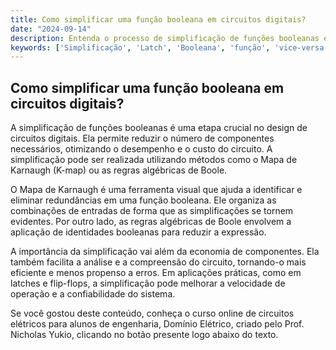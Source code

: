 ```yaml
---
title: Como simplificar uma função booleana em circuitos digitais?
date: "2024-09-14"
description: Entenda o processo de simplificação de funções booleanas em circuitos digitais e sua importância.
keywords: ['Simplificação', 'Latch', 'Booleana', 'função', 'vice-versa', 'Exercício', 'Conversão']
---
```


## Como simplificar uma função booleana em circuitos digitais?

A simplificação de funções booleanas é uma etapa crucial no design de circuitos digitais. Ela permite reduzir o número de componentes necessários, otimizando o desempenho e o custo do circuito. A simplificação pode ser realizada utilizando métodos como o Mapa de Karnaugh (K-map) ou as regras algébricas de Boole.

O Mapa de Karnaugh é uma ferramenta visual que ajuda a identificar e eliminar redundâncias em uma função booleana. Ele organiza as combinações de entradas de forma que as simplificações se tornem evidentes. Por outro lado, as regras algébricas de Boole envolvem a aplicação de identidades booleanas para reduzir a expressão.

A importância da simplificação vai além da economia de componentes. Ela também facilita a análise e a compreensão do circuito, tornando-o mais eficiente e menos propenso a erros. Em aplicações práticas, como em latches e flip-flops, a simplificação pode melhorar a velocidade de operação e a confiabilidade do sistema.

Se você gostou deste conteúdo, conheça o curso online de circuitos elétricos para alunos de engenharia, Domínio Elétrico, criado pelo Prof. Nicholas Yukio, clicando no botão presente logo abaixo do texto.